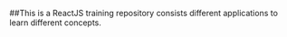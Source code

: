 ##This is a ReactJS training repository consists different applications to learn different concepts.